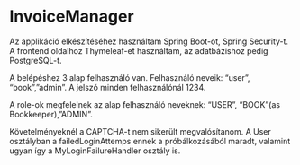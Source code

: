 # InvoiceManager

Az applikáció elkészítéséhez használtam Spring Boot-ot, Spring Security-t. A frontend oldalhoz Thymeleaf-et használtam, az adatbázishoz pedig PostgreSQL-t.

A belépéshez 3 alap felhasználó van. Felhasználó neveik: “user”, “book”,”admin”. A jelszó minden felhasználónál 1234.

A role-ok megfelelnek az alap felhasználó neveknek: “USER”, “BOOK”(as Bookkeeper),”ADMIN”.

Követelményeknél a CAPTCHA-t nem sikerült megvalósítanom. A User osztályban a failedLoginAttemps ennek a próbálkozásából maradt, valamint ugyan így a MyLoginFailureHandler osztály is.

 
